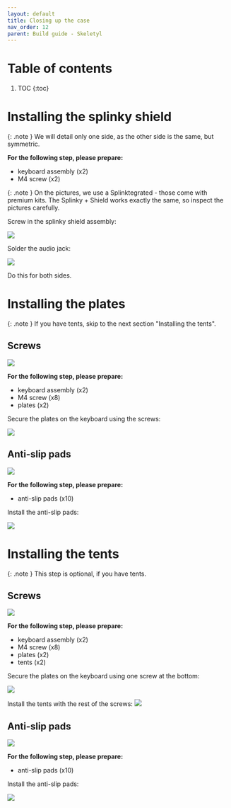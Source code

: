 ```yaml
---
layout: default
title: Closing up the case
nav_order: 12
parent: Build guide - Skeletyl
---
```


# Table of contents

1. TOC
{:toc}

# Installing the splinky shield

{: .note }
We will detail only one side, as the other side is the same, but symmetric.

**For the following step, please prepare:**
- keyboard assembly (x2)
- M4 screw (x2)

{: .note }
On the pictures, we use a Splinktegrated - those come with premium kits. The Splinky + Shield works exactly the same, so inspect the pictures carefully.

Screw in the splinky shield assembly:

![](../assets/pics/guides/cnano/57.jpg)

Solder the audio jack:

![](../assets/pics/guides/cnano/58.jpg)

Do this for both sides.

# Installing the plates

{: .note }
If you have tents, skip to the next section "Installing the tents".

## Screws

![](../assets/pics/guides/skeletyl/4.jpg)

**For the following step, please prepare:**
- keyboard assembly (x2)
- M4 screw (x8)
- plates (x2)

Secure the plates on the keyboard using the screws:

![](../assets/pics/guides/cnano/60.jpg)

## Anti-slip pads

![](../assets/pics/guides/cnano/62.jpg)

**For the following step, please prepare:**
- anti-slip pads (x10)

Install the anti-slip pads:

![](../assets/pics/guides/cnano/61.jpg)

# Installing the tents

{: .note }
This step is optional, if you have tents.

## Screws

![](../assets/pics/guides/skeletyl/5.jpg)

**For the following step, please prepare:**
- keyboard assembly (x2)
- M4 screw (x8)
- plates (x2)
- tents (x2)

Secure the plates on the keyboard using one screw at the bottom:

![](../assets/pics/guides/skeletyl/6.jpg)

Install the tents with the rest of the screws:
![](../assets/pics/guides/skeletyl/7.jpg)

## Anti-slip pads

![](../assets/pics/guides/cnano/62.jpg)

**For the following step, please prepare:**
- anti-slip pads (x10)

Install the anti-slip pads:

![](../assets/pics/guides/cnano/67.jpg)